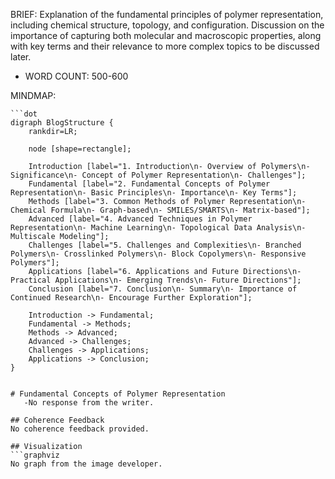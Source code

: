 BRIEF: Explanation of the fundamental principles of polymer representation, including chemical structure, topology, and configuration. Discussion on the importance of capturing both molecular and macroscopic properties, along with key terms and their relevance to more complex topics to be discussed later.
   - WORD COUNT: 500-600

MINDMAP:
```graphviz
```dot
digraph BlogStructure {
    rankdir=LR;

    node [shape=rectangle];

    Introduction [label="1. Introduction\n- Overview of Polymers\n- Significance\n- Concept of Polymer Representation\n- Challenges"];
    Fundamental [label="2. Fundamental Concepts of Polymer Representation\n- Basic Principles\n- Importance\n- Key Terms"];
    Methods [label="3. Common Methods of Polymer Representation\n- Chemical Formula\n- Graph-based\n- SMILES/SMARTS\n- Matrix-based"];
    Advanced [label="4. Advanced Techniques in Polymer Representation\n- Machine Learning\n- Topological Data Analysis\n- Multiscale Modeling"];
    Challenges [label="5. Challenges and Complexities\n- Branched Polymers\n- Crosslinked Polymers\n- Block Copolymers\n- Responsive Polymers"];
    Applications [label="6. Applications and Future Directions\n- Practical Applications\n- Emerging Trends\n- Future Directions"];
    Conclusion [label="7. Conclusion\n- Summary\n- Importance of Continued Research\n- Encourage Further Exploration"];

    Introduction -> Fundamental;
    Fundamental -> Methods;
    Methods -> Advanced;
    Advanced -> Challenges;
    Challenges -> Applications;
    Applications -> Conclusion;
}
```
```

# Fundamental Concepts of Polymer Representation
   -No response from the writer.

## Coherence Feedback
No coherence feedback provided.

## Visualization
```graphviz
No graph from the image developer.
```
